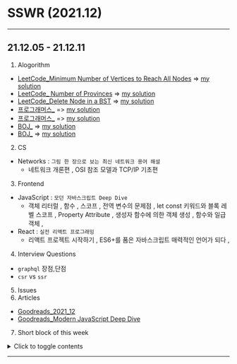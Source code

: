 # SSWR (2021.12)

<hr/>

## 21.12.05 - 21.12.11

1. Alogorithm
- [LeetCode_Minimum Number of Vertices to Reach All Nodes](https://leetcode.com/problems/minimum-number-of-vertices-to-reach-all-nodes/)  => [my solution]()
- [LeetCode_ Number of Provinces](https://leetcode.com/problems/number-of-provinces/)  => [my solution]()
- [LeetCode_Delete Node in a BST](https://leetcode.com/problems/delete-node-in-a-bst/)  => [my solution]()
- [프로그래머스_]()  => [my solution]()
- [프로그래머스_]()  => [my solution]()
- [BOJ_]()  => [my solution]()
- [BOJ_]()  => [my solution]()

2. CS 
- Networks : `그림 한 장으로 보는 최신 네트워크 용어 해설`
  - 네트워크 개론편 , OSI 참조 모델과 TCP/IP 기초편


3. Frontend
- JavaScript : `모던 자바스크립트 Deep Dive`
  - 객체 리터럴 , 함수 , 스코프 , 전역 변수의 문제점 , let const 키워드와 블록 레벨 스코프 , Property Attribute , 생성자 함수에 의한 객체 생성 , 함수와 일급 객체 ,  
- React : `실전 리액트 프로그래밍`
  - 리액트 프로젝트 시작하기 , ES6+를 품은 자바스크립트 매력적인 언어가 되다 ,


4. Interview Questions
- `graphql` 장점,단점
- `csr` vs `ssr`

5. Issues
6. Articles
- [Goodreads_2021_12](https://github.com/Dinoryong/Goodreads/blob/main/2021/2021.12.md)
- [Goodreads_Modern JavaScript Deep Dive](https://github.com/Dinoryong/Goodreads/blob/main/2021/Modern%20JavaScript%2C%20Deep%20Dive.md)

7. Short block of this week
<details>
	<summary>Click to toggle contents </summary>
	Keep in mind . Slow and Steady Wins the Race
</details>


<hr/>